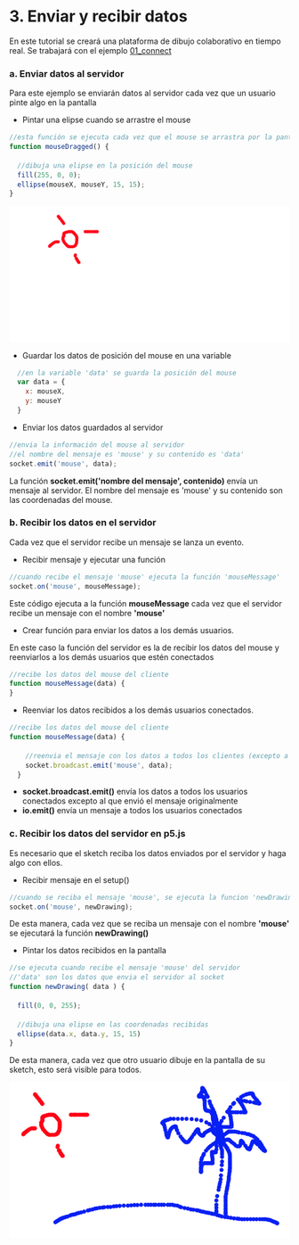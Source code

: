 # 3. Enviar y recibir datos

En este tutorial se creará una plataforma de dibujo colaborativo en tiempo real. Se trabajará con el ejemplo [01\_connect](https://github.com/disenoMediosInteractivos/Ejemplos/tree/master/08_websocket/01_connect)

### a. Enviar datos al servidor

Para este ejemplo se enviarán datos al servidor cada vez que un usuario pinte algo en la pantalla

* Pintar una elipse cuando se arrastre el mouse

```javascript
//esta función se ejecuta cada vez que el mouse se arrastra por la pantalla
function mouseDragged() {

  //dibuja una elipse en la posición del mouse
  fill(255, 0, 0);
  ellipse(mouseX, mouseY, 15, 15);
}
```

![](../../.gitbook/assets/captura-de-pantalla-2018-11-13-a-la-s-12.04.45-p.-m..png)

* Guardar los datos de posición del mouse en una variable

```javascript
  //en la variable 'data' se guarda la posición del mouse
  var data = {
    x: mouseX,
    y: mouseY
  }
```

* Enviar los datos guardados al servidor

```javascript
//envia la información del mouse al servidor
//el nombre del mensaje es 'mouse' y su contenido es 'data'
socket.emit('mouse', data);
```

La función **socket.emit\('nombre del mensaje', contenido\)** envía un mensaje al servidor. El nombre del mensaje es 'mouse' y su contenido son las coordenadas del mouse.

### b. Recibir los datos en el servidor

Cada vez que el servidor recibe un mensaje se lanza un evento. 

* Recibir mensaje y ejecutar una función

```javascript
//cuando recibe el mensaje 'mouse' ejecuta la función 'mouseMessage'
socket.on('mouse', mouseMessage);
```

Este código ejecuta a la función **mouseMessage** cada vez que el servidor recibe un mensaje con el nombre **'mouse'**

* Crear función para enviar los datos a los demás usuarios.

En este caso la función del servidor es la de recibir los datos del mouse y reenviarlos a los demás usuarios que estén conectados

```javascript
//recibe los datos del mouse del cliente
function mouseMessage(data) { 
}
```

* Reenviar los datos recibidos a los demás usuarios conectados.

```javascript
//recibe los datos del mouse del cliente
function mouseMessage(data) {

    //reenvia el mensaje con los datos a todos los clientes (excepto a quien envió el mensaje)
    socket.broadcast.emit('mouse', data);
  }
```

* **socket.broadcast.emit\(\)** envía los datos a todos los usuarios conectados excepto al que envió el mensaje originalmente
* **io.emit\(\)** envía un mensaje a todos los usuarios conectados

### **c. Recibir los datos del servidor en p5.js**

Es necesario que el sketch reciba los datos enviados por el servidor y haga algo con ellos. 

* Recibir mensaje en el setup\(\)

```javascript
//cuando se reciba el mensaje 'mouse', se ejecuta la funcion 'newDrawing'
socket.on('mouse', newDrawing);
```

De esta manera, cada vez que se reciba un mensaje con el nombre **'mouse'** se ejecutará la función **newDrawing\(\)**

* Pintar los datos recibidos en la pantalla

```javascript
//se ejecuta cuando recibe el mensaje 'mouse' del servidor
//'data' son los datos que envia el servidor al socket
function newDrawing( data ) {

  fill(0, 0, 255);

  //dibuja una elipse en las coordenadas recibidas
  ellipse(data.x, data.y, 15, 15)
}
```

De esta manera, cada vez que otro usuario dibuje en la pantalla de su sketch, esto será visible para todos.

![](../../.gitbook/assets/captura-de-pantalla-2018-11-13-a-la-s-12.05.17-p.-m..png)



